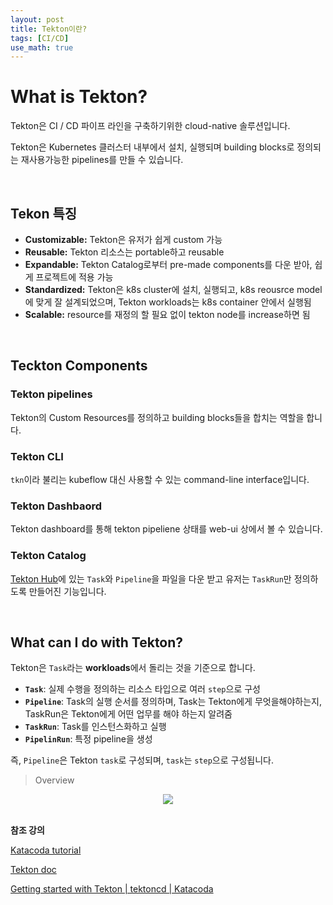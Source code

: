 ```yaml
---
layout: post
title: Tekton이란?
tags: [CI/CD]
use_math: true
---
```


# What is Tekton?

Tekton은 CI / CD 파이프 라인을 구축하기위한 cloud-native 솔루션입니다.

Tekton은 Kubernetes 클러스터 내부에서 설치, 실행되며 building blocks로 정의되는 재사용가능한 pipelines를 만들 수 있습니다.

<br>

## Tekon 특징

- **Customizable:** Tekton은 유저가 쉽게 custom 가능
- **Reusable:** Tekton 리소스는 portable하고 reusable
- **Expandable:** Tekton Catalog로부터 pre-made components를 다운 받아, 쉽게 프로젝트에 적용 가능
- **Standardized:** Tekton은 k8s cluster에 설치, 실행되고, k8s reousrce model에 맞게 잘 설계되었으며, Tekton workloads는 k8s container 안에서 실행됨
- **Scalable:** resource를 재정의 할 필요 없이 tekton node를 increase하면 됨

<br>

## Teckton Components

### Tekton pipelines

Tekton의 Custom Resources를 정의하고 building blocks들을 합치는 역할을 합니다.

### Tekton CLI

`tkn`이라 불리는 kubeflow 대신 사용할 수 있는 command-line interface입니다.

### Tekton Dashbaord

Tekton dashboard를 통해 tekton pipeliene 상태를 web-ui 상에서 볼 수 있습니다.

### Tekton Catalog

[Tekton Hub](https://hub.tekton.dev/)에  있는 `Task`와 `Pipeline`을 파일을 다운 받고 유저는 `TaskRun`만 정의하도록 만들어진 기능입니다.

<br>

## What can I do with Tekton?

Tekton은 `Task`라는 **workloads**에서 돌리는 것을 기준으로 합니다.

- **`Task`**: 실제 수행을 정의하는 리소스 타입으로 여러 `step`으로 구성
- **`Pipeline`**: Task의 실행 순서를 정의하며, Task는 Tekton에게 무엇을해야하는지, TaskRun은 Tekton에게 어떤 업무를 해야 하는지 알려줌
- **`TaskRun`**: Task를 인스턴스화하고 실행
- **`PipelinRun`**: 특정 pipeline을 생성

즉, `Pipeline`은 Tekton `task`로 구성되며, `task`는 `step`으로 구성됩니다.

> Overview

<center><img src="https://user-images.githubusercontent.com/31475037/114018800-97953d80-98a8-11eb-8988-ed69333aac54.png"></center>

<br>

**참조 강의**

[Katacoda tutorial](https://katacoda.com/tektoncd/scenarios/getting-started)

[Tekton doc](https://tekton.dev/docs/)

[Getting started with Tekton | tektoncd | Katacoda](https://katacoda.com/tektoncd/scenarios/getting-started)